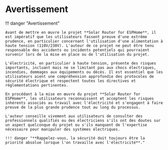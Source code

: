# Avertissement

!!! danger "Avertissement"

    Avant de mettre en œuvre le projet **Solar Router for ESPHome**, il est impératif que les utilisateurs fassent preuve d'une extrême prudence, en particulier concernant l'utilisation d'une alimentation à haute tension (110V/230V). L'auteur de ce projet ne peut être tenu responsable des accidents ou incidents potentiels qui pourraient survenir lors de la mise en place ou de l'utilisation du projet.

    L'électricité, en particulier à haute tension, présente des risques importants, incluant mais ne se limitant pas aux chocs électriques, incendies, dommages aux équipements ou décès. Il est essentiel que les utilisateurs aient une compréhension approfondie des protocoles de sécurité électrique et respectent toutes les directives et réglementations pertinentes.

    En procédant à la mise en œuvre du projet **Solar Router for ESPHome**, les utilisateurs reconnaissent et acceptent les risques inhérents associés au travail avec l'électricité et s'engagent à faire preuve de la plus grande prudence tout au long du processus.

    L'auteur conseille vivement aux utilisateurs de consulter des professionnels qualifiés ou des électriciens s'ils ont des doutes sur un aspect quelconque du projet ou s'ils manquent de l'expertise nécessaire pour manipuler des systèmes électriques.

    !!! danger "**Rappelez-vous, la sécurité doit toujours être la priorité absolue lorsque l'on travaille avec l'électricité**."
